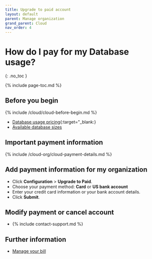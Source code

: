 ```yaml
---
title: Upgrade to paid account
layout: default
parent: Manage organization
grand_parent: Cloud
nav_order: 4
---
```


# How do I pay for my Database usage?
{: .no_toc }

{% include page-toc.md %}

## Before you begin

{% include /cloud/cloud-before-begin.md %}

* [Database usage pricing](https://www.featurebase.com/pricing){:target="\_blank:}
* [Available database sizes](https://docs.featurebase.com/docs/cloud/cloud-databases/cloud-db-shape/)

## Important payment information

{% include /cloud-org/cloud-payment-details.md %}

## Add payment information for my organization

* Click **Configuration** > **Upgrade to Paid**.
* Choose your payment method: **Card** or **US bank account**
* Enter your credit card information or your bank account details.
* Click **Submit**.

## Modify payment or cancel account

* {% include contact-support.md %}

## Further information

* [Manage your bill](/docs/cloud/cloud-org/cloud-org-billing/)
